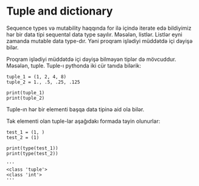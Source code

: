 # Tuple and dictionary

Sequence types və mutability haqqında for ilə içində iterate edə bildiyimiz hər bir data tipi sequental data type sayılır. Məsələn, listlər. Listlər eyni zamanda mutable data type-dır. Yəni proqram işlədiyi müddətdə içi dəyişə bilər.

Proqram işlədiyi müddətdə içi dəyişə bilməyən tiplər də mövcuddur. Məsələn, tuple. Tuple-ı pythonda iki cür tanıda bilərik:

```
tuple_1 = (1, 2, 4, 8)
tuple_2 = 1., .5, .25, .125

print(tuple_1)
print(tuple_2)
```

Tuple-ın hər bir elementi başqa data tipinə aid ola bilər.

Tək elementi olan tuple-lar aşağıdakı formada təyin olunurlar:

```
test_1 = (1, )
test_2 = (1)

print(type(test_1))
print(type(test_2))

'''
<class 'tuple'>
<class 'int'>
'''
```









